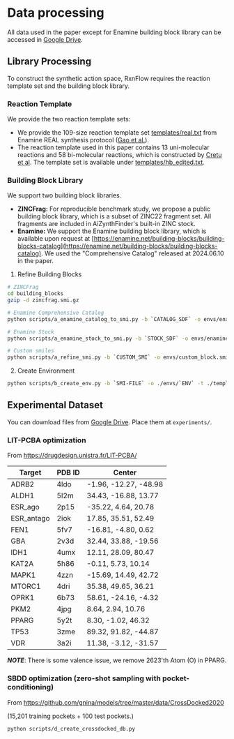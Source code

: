 # Data processing

All data used in the paper except for Enamine building block library can be accessed in [Google Drive](https://drive.google.com/drive/folders/1e5pPZaTRGhvEMky3K2OKQ9-jV_NweK-a?usp=sharing).

## Library Processing

To construct the synthetic action space, RxnFlow requires the reaction template set and the building block library.

### Reaction Template

We provide the two reaction template sets:

- We provide the 109-size reaction template set [templates/real.txt](templates/real.txt) from Enamine REAL synthesis protocol ([Gao et al.](https://github.com/wenhao-gao/synformer)).
- The reaction template used in this paper contains 13 uni-molecular reactions and 58 bi-molecular reactions, which is constructed by [Cretu et al](https://github.com/mirunacrt/synflownet). The template set is available under [templates/hb_edited.txt](template/hb_edited.txt).

### Building Block Library

We support two building block libraries.

- **ZINCFrag:** For reproducible benchmark study, we propose a public building block library, which is a subset of ZINC22 fragment set. All fragments are included in AiZynthFinder's built-in ZINC stock.
- **Enamine:** We support the Enamine building block library, which is available upon request at [https://enamine.net/building-blocks/building-blocks-catalog](https://enamine.net/building-blocks/building-blocks-catalog). We used the "Comprehensive Catalog" released at 2024.06.10 in the paper.

1. Refine Building Blocks

```bash
# ZINCFrag
cd building_blocks
gzip -d zincfrag.smi.gz

# Enamine Comprehensive Catalog
python scripts/a_enamine_catalog_to_smi.py -b `CATALOG_SDF` -o envs/enamine_catalog.smi --cpu `CPU`

# Enamine Stock
python scripts/a_enamine_stock_to_smi.py -b `STOCK_SDF` -o envs/enamine_stock.smi --cpu `CPU`

# Custom smiles
python scripts/a_refine_smi.py -b `CUSTOM_SMI` -o envs/custom_block.smi --cpu `CPU`
```

2. Create Environment

```bash
python scripts/b_create_env.py -b `SMI-FILE` -o ./envs/`ENV` -t ./templates/real.txt --cpu `CPU`
```

## Experimental Dataset

You can download files from [Google Drive](https://drive.google.com/drive/folders/1e5pPZaTRGhvEMky3K2OKQ9-jV_NweK-a?usp=sharing).
Place them at `experiments/`.

### LIT-PCBA optimization

From https://drugdesign.unistra.fr/LIT-PCBA/

| Target     | PDB ID | Center                |
| ---------- | ------ | --------------------- |
| ADRB2      | 4ldo   | -1.96, -12.27, -48.98 |
| ALDH1      | 5l2m   | 34.43, -16.88, 13.77  |
| ESR_ago    | 2p15   | -35.22, 4.64, 20.78   |
| ESR_antago | 2iok   | 17.85, 35.51, 52.49   |
| FEN1       | 5fv7   | -16.81, -4.80, 0.62   |
| GBA        | 2v3d   | 32.44, 33.88, -19.56  |
| IDH1       | 4umx   | 12.11, 28.09, 80.47   |
| KAT2A      | 5h86   | -0.11, 5.73, 10.14    |
| MAPK1      | 4zzn   | -15.69, 14.49, 42.72  |
| MTORC1     | 4dri   | 35.38, 49.65, 36.21   |
| OPRK1      | 6b73   | 58.61, -24.16, -4.32  |
| PKM2       | 4jpg   | 8.64, 2.94, 10.76     |
| PPARG      | 5y2t   | 8.30, -1.02, 46.32    |
| TP53       | 3zme   | 89.32, 91.82, -44.87  |
| VDR        | 3a2i   | 11.38, -3.12, -31.57  |

**_NOTE_**: There is some valence issue, we remove 2623'th Atom (O) in PPARG.

### SBDD optimization (zero-shot sampling with pocket-conditioning)

From https://github.com/gnina/models/tree/master/data/CrossDocked2020

(15,201 training pockets + 100 test pockets.)

```bash
python scripts/d_create_crossdocked_db.py
```
